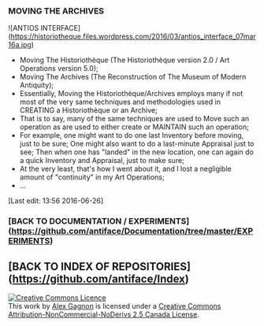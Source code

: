 ### MOVING THE ARCHIVES

![ANTIOS INTERFACE] (https://historiotheque.files.wordpress.com/2016/03/antios_interface_07mar16a.jpg)

* Moving The Historiothèque (The Historiothèque version 2.0 / Art Operations version 5.0);
* Moving The Archives (The Reconstruction of The Museum of Modern Antiquity);
* Essentially, Moving the Historiothèque/Archives employs many if not most of the very same techniques and methodologies used in CREATING a Historiothèque or an Archive;
* That is to say, many of the same techniques are used to Move such an operation as are used to either create or MAINTAIN such an operation;
* For example, one might want to do one last Inventory before moving, just to be sure; One might also want to do a last-minute Appraisal just to see; Then when one has "landed" in the new location, one can again do a quick Inventory and Appraisal, just to make sure;
* At the very least, that's how I went about it, and I lost a negligible amount of "continuity" in my Art Operations;
* ...

[Last edit: 13:56 2016-06-26]


### [BACK TO DOCUMENTATION / EXPERIMENTS] (https://github.com/antiface/Documentation/tree/master/EXPERIMENTS)
## [BACK TO INDEX OF REPOSITORIES] (https://github.com/antiface/Index)

<a rel="license" href="http://creativecommons.org/licenses/by-nc-nd/2.5/ca/deed.en_GB"><img alt="Creative Commons Licence" style="border-width:0" src="http://i.creativecommons.org/l/by-nc-nd/2.5/ca/80x15.png" /></a><br />This work by <a xmlns:cc="http://creativecommons.org/ns#" href="http://alexgagnon.com" property="cc:attributionName" rel="cc:attributionURL">Alex Gagnon</a> is licensed under a <a rel="license" href="http://creativecommons.org/licenses/by-nc-nd/2.5/ca/deed.en_GB">Creative Commons Attribution-NonCommercial-NoDerivs 2.5 Canada License</a>.
